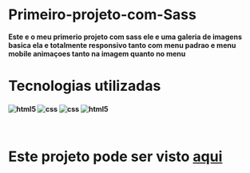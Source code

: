 # Primeiro-projeto-com-Sass

<b>Este e o meu primerio projeto com sass ele e uma galeria de imagens basica ela e totalmente responsivo tanto com menu padrao e menu mobile animaçoes tanto na imagem quanto no menu<b>
<br>

<h1>Tecnologias utilizadas</h1>

<img align="center" alt="html5" src="https://img.shields.io/badge/HTML5-E34F26?style=for-the-badge&logo=html5&logoColor=white"> <img align="center" alt="css" src="https://img.shields.io/badge/CSS3-1572B6?style=for-the-badge&logo=css3&logoColor=white"/> <img align="center" alt="css" src="https://img.shields.io/badge/JavaScript-F7DF1E?style=for-the-badge&logo=javascript&logoColor=black"/> <img align="center" alt="html5" src="https://img.shields.io/badge/Sass-CC6699?style=for-the-badge&logo=sass&logoColor=white">
 <br>
 
 
<br>

<h1>Este projeto pode ser visto  <a href='https://luizh3nr1que.github.io/Primeiro-projeto-com-Sass/'>aqui</a></h1>


